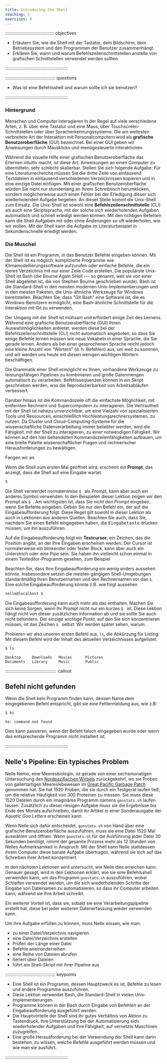 ```yaml
---
title: Introducing the Shell
teaching: 5
exercises: 0
---
```



::::::::::::::::::::::::::::::::::::::: objectives

- Erläutern Sie, wie die Shell mit der Tastatur, dem Bildschirm, dem Betriebssystem und
  den Programmen der Benutzer zusammenhängt.
- Erklären Sie, wann und warum Befehlszeilenschnittstellen anstelle von grafischen
  Schnittstellen verwendet werden sollten.

::::::::::::::::::::::::::::::::::::::::::::::::::

:::::::::::::::::::::::::::::::::::::::: questions

- Was ist eine Befehlsshell und warum sollte ich sie benutzen?

::::::::::::::::::::::::::::::::::::::::::::::::::

### Hintergrund

Menschen und Computer interagieren in der Regel auf viele verschiedene Arten, z. B. über
eine Tastatur und eine Maus, über Touchscreen-Schnittstellen oder über
Spracherkennungssysteme. Die am weitesten verbreitete Art der Interaktion mit
Personalcomputern wird als **grafische Benutzeroberfläche** (GUI) bezeichnet. Bei einer
GUI geben wir Anweisungen durch Mausklicks und menügesteuerte Interaktionen.

Während die visuelle Hilfe einer grafischen Benutzeroberfläche das Erlernen intuitiv
macht, ist diese Art, Anweisungen an einen Computer zu übermitteln, sehr schlecht
skalierbar. Stellen Sie sich folgende Aufgabe: Für eine Literaturrecherche müssen Sie
die dritte Zeile von eintausend Textdateien in eintausend verschiedenen Verzeichnissen
kopieren und in eine einzige Datei einfügen. Mit einer grafischen Benutzeroberfläche
würden Sie nicht nur stundenlang an Ihrem Schreibtisch herumklicken, sondern
möglicherweise auch einen Fehler bei der Erledigung dieser sich wiederholenden Aufgabe
begehen. An dieser Stelle kommt die Unix-Shell zum Einsatz. Die Unix-Shell ist sowohl
eine **Befehlszeilenschnittstelle** (CLI) als auch eine Skriptsprache, mit der solche
sich wiederholenden Aufgaben automatisch und schnell erledigt werden können. Mit den
richtigen Befehlen kann die Shell Aufgaben mit oder ohne Änderungen so oft wiederholen,
wie wir wollen. Mit der Shell kann die Aufgabe im Literaturbeispiel in Sekundenschnelle
erledigt werden.

### Die Muschel

Die Shell ist ein Programm, in das Benutzer Befehle eingeben können. Mit der Shell ist
es möglich, komplizierte Programme wie Klimamodellierungssoftware aufzurufen oder
einfache Befehle, die ein leeres Verzeichnis mit nur einer Zeile Code erstellen. Die
populärste Unix-Shell ist Bash (die Bourne Again SHell --- so genannt, weil sie von
einer Shell abgeleitet ist, die von Stephen Bourne geschrieben wurde). Bash ist die
Standard-Shell in den meisten modernen Unix-Implementierungen und in den meisten
Paketen, die Unix-ähnliche Werkzeuge für Windows bereitstellen. Beachten Sie, dass "Git
Bash" eine Software ist, die es Windows-Benutzern ermöglicht, eine Bash-ähnliche
Schnittstelle für die Interaktion mit Git zu verwenden.

Der Umgang mit der Shell ist mühsam und erfordert einige Zeit des Lernens. Während eine
grafische Benutzeroberfläche (GUI) Ihnen Auswahlmöglichkeiten anbietet, werden diese bei
der Befehlszeilenschnittstelle (CLI) nicht automatisch angeboten, so dass Sie einige
Befehle lernen müssen wie neue Vokabeln in einer Sprache, die Sie gerade lernen. Anders
als bei einer gesprochenen Sprache reicht jedoch eine kleine Anzahl von "Wörtern" (d. h.
Befehlen) aus, um weit zu kommen, und wir werden uns heute mit diesen wenigen wichtigen
Wörtern beschäftigen.

Die Grammatik einer Shell ermöglicht es Ihnen, vorhandene Werkzeuge zu leistungsfähigen
Pipelines zu kombinieren und große Datenmengen automatisch zu verarbeiten.
Befehlssequenzen können in ein *Skript* geschrieben werden, was die Reproduzierbarkeit
von Arbeitsabläufen verbessert.

Darüber hinaus ist die Kommandozeile oft die einfachste Möglichkeit, mit entfernten
Rechnern und Supercomputern zu interagieren. Die Vertrautheit mit der Shell ist nahezu
unverzichtbar, um eine Vielzahl von spezialisierten Tools und Ressourcen, einschließlich
Hochleistungsrechnersystemen, zu nutzen. Da Cluster und Cloud-Computing-Systeme für die
wissenschaftliche Datenverarbeitung immer beliebter werden, wird die Fähigkeit, mit der
Shell zu interagieren, zu einer notwendigen Fähigkeit. Wir können auf den hier
behandelten Kommandozeilenfähigkeiten aufbauen, um eine breite Palette
wissenschaftlicher Fragen und rechnerischer Herausforderungen zu bewältigen.

Fangen wir an.

Wenn die Shell zum ersten Mal geöffnet wird, erscheint ein **Prompt**, das anzeigt, dass
die Shell auf eine Eingabe wartet.

```bash
$
```

Die Shell verwendet normalerweise `$ ` als Prompt, kann aber auch ein anderes Symbol
verwenden. In den Beispielen dieser Lektion zeigen wir den Prompt als `$ `. Am
wichtigsten ist, dass Sie *nicht den Prompt* eingeben, wenn Sie Befehle eingeben. Geben
Sie nur den Befehl ein, der auf die Eingabeaufforderung folgt. Diese Regel gilt sowohl
in dieser Lektion als auch in Lektionen aus anderen Quellen. Beachten Sie auch, dass
Sie, nachdem Sie einen Befehl eingegeben haben, die <kbd>Eingabetaste</kbd> drücken
müssen, um ihn auszuführen.

Auf die Eingabeaufforderung folgt ein **Textcursor**, ein Zeichen, das die Position
angibt, an der Ihre Eingaben erscheinen werden. Der Cursor ist normalerweise ein
blinkender oder fester Block, kann aber auch ein Unterstrich oder eine Pipe sein. Sie
haben ihn vielleicht schon einmal in einem Texteditor-Programm gesehen, zum Beispiel

Beachten Sie, dass Ihre Eingabeaufforderung ein wenig anders aussehen könnte.
Insbesondere setzen die meisten gängigen Shell-Umgebungen standardmäßig Ihren
Benutzernamen und den Rechnernamen vor das `$`. Eine solche Eingabeaufforderung könnte
z.B. wie folgt aussehen

```bash
nelle@localhost $
```

Die Eingabeaufforderung kann auch mehr als das enthalten. Machen Sie sich keine Sorgen,
wenn Ihr Prompt nicht nur ein kurzes `$ ` ist. Diese Lektion hängt nicht von dieser
zusätzlichen Information ab und sie sollte Sie auch nicht behindern. Der einzige
wichtige Punkt, auf den Sie sich konzentrieren müssen, ist das Zeichen `$ ` selbst. Wir
werden später sehen, warum.

Probieren wir also unseren ersten Befehl aus, `ls`, die Abkürzung für Listing. Mit
diesem Befehl wird der Inhalt des aktuellen Verzeichnisses aufgelistet:

```bash
$ ls
```

```output
Desktop     Downloads   Movies      Pictures
Documents   Library     Music       Public
```

::::::::::::::::::::::::::::::::::::::::: callout

## Befehl nicht gefunden

Wenn die Shell kein Programm finden kann, dessen Name dem eingegebenen Befehl
entspricht, gibt sie eine Fehlermeldung aus, wie z.B:

```bash
$ ks
```

```output
ks: command not found
```

Dies kann passieren, wenn der Befehl falsch eingegeben wurde oder wenn das entsprechende
Programm nicht installiert ist.


::::::::::::::::::::::::::::::::::::::::::::::::::

## Nelle's Pipeline: Ein typisches Problem

Nelle Nemo, eine Meeresbiologin, ist gerade von einer sechsmonatigen Untersuchung des
[Nordpazifischen Wirbels](https://en.wikipedia.org/wiki/North_Pacific_Gyre)
zurückgekehrt, wo sie Proben von gallertartigen Meereslebewesen im [Great Pacific
Garbage Patch](https://en.wikipedia.org/wiki/Great_Pacific_Garbage_Patch) genommen hat.
Sie hat 1520 Proben, die sie durch ein Testgerät laufen ließ, um die relative Häufigkeit
von 300 Proteinen zu messen. Sie muss diese 1520 Dateien durch ein imaginäres Programm
namens `goostats.sh` laufen lassen. Zusätzlich zu dieser riesigen Aufgabe muss sie die
Ergebnisse bis Ende des Monats aufschreiben, damit ihr Artikel in einer Sonderausgabe
der *Aquatic Goo Letters* erscheinen kann.

Wenn Nelle sich dafür entscheidet, `goostats.sh` von Hand über eine grafische
Benutzeroberfläche auszuführen, muss sie eine Datei 1520 Mal auswählen und öffnen. Wenn
`goostats.sh` für die Ausführung jeder Datei 30 Sekunden benötigt, nimmt der gesamte
Prozess mehr als 12 Stunden von Nelles Aufmerksamkeit in Anspruch. Mit der Shell kann
Nelle stattdessen ihrem Computer diese banale Aufgabe übertragen, während sie sich auf
das Schreiben ihrer Arbeit konzentriert.

In den nächsten Lektionen wird untersucht, wie Nelle dies erreichen kann. Genauer
gesagt, wird in den Lektionen erklärt, wie sie eine Befehlsshell verwenden kann, um das
Programm `goostats.sh` auszuführen, wobei Schleifen verwendet werden, um die sich
wiederholenden Schritte der Eingabe von Dateinamen zu automatisieren, so dass ihr
Computer arbeiten kann, während sie ihre Arbeit schreibt.

Ein weiterer Vorteil ist, dass sie, sobald sie eine Verarbeitungspipeline erstellt hat,
diese bei jeder weiteren Datenerfassung wieder verwenden kann.

Um ihre Aufgabe erfüllen zu können, muss Nelle wissen, wie man:

- zu einer Datei/Verzeichnis navigieren
- eine Datei/Verzeichnis erstellen
- Prüfen der Länge einer Datei
- Befehle aneinanderreihen
- eine Reihe von Dateien abrufen
- iteriert über Dateien
- führt ein Shell-Skript mit ihrer Pipeline aus

:::::::::::::::::::::::::::::::::::::::: keypoints

- Eine Shell ist ein Programm, dessen Hauptzweck es ist, Befehle zu lesen und andere
  Programme auszuführen.
- Diese Lektion verwendet Bash, die Standard-Shell in vielen Unix-Implementierungen.
- Programme können in der Bash durch Eingabe von Befehlen an der Eingabeaufforderung
  ausgeführt werden.
- Die Hauptvorteile der Shell sind ihr gutes Verhältnis von Aktion zu Tastendruck, ihre
  Unterstützung bei der Automatisierung sich wiederholender Aufgaben und ihre Fähigkeit,
  auf vernetzte Maschinen zuzugreifen.
- Eine große Herausforderung bei der Verwendung der Shell kann darin bestehen, zu
  wissen, welche Befehle ausgeführt werden müssen und wie man sie ausführt.

::::::::::::::::::::::::::::::::::::::::::::::::::



